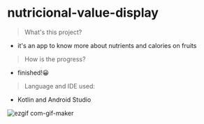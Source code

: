 # nutricional-value-display

> What's this project?
- it's an app to know more about nutrients and calories on fruits

> How is the progress?
- finished!😀

> Language and IDE used:
- Kotlin and Android Studio


![ezgif com-gif-maker](https://user-images.githubusercontent.com/115952183/200040156-0641120e-0666-41d7-9e10-b76977cad479.gif)
